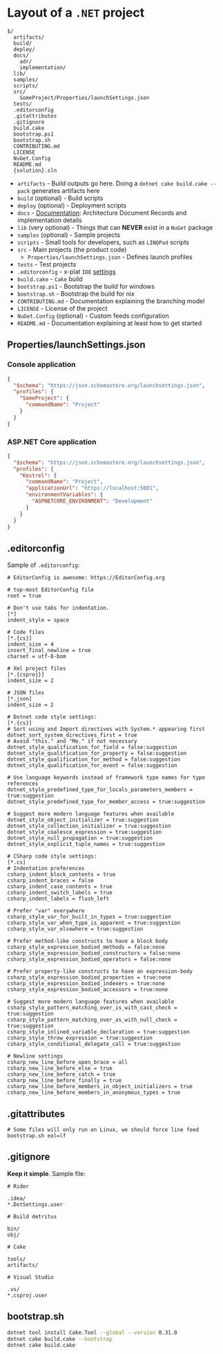 # Layout of a `.NET` project

```text
$/
  artifacts/
  build/
  deploy/
  docs/
    adr/
    implementation/
  lib/
  samples/
  scripts/
  src/
    SomeProject/Properties/launchSettings.json
  tests/
  .editorconfig
  .gitattributes
  .gitignore
  build.cake
  bootstrap.ps1
  bootstrap.sh
  CONTRIBUTING.md
  LICENSE
  NuGet.Config
  README.md
  {solution}.sln
```

- `artifacts` - Build outputs go here. Doing a `dotnet cake build.cake --pack` generates artifacts here
- `build` (optional) - Build scripts
- `deploy` (optional) - Deployment scripts
- `docs` - [Documentation][documentation]: Architecture Document Records and implementation details
- `lib` (very optional) - Things that can **NEVER** exist in a `NuGet` package
- `samples` (optional) - Sample projects
- `scripts` - Small tools for developers, such as `LINQPad` scripts
- `src` - Main projects (the product code)
  - `Properties/launchSettings.json` - Defines launch profiles
- `tests` - Test projects
- `.editorconfig` - x-plat `IDE` [settings][editorconfig]
- `build.cake` - `Cake` build
- `bootstrap.ps1` - Bootstrap the build for windows
- `bootstrap.sh` - Bootstrap the build for nix
- `CONTRIBUTING.md` - Documentation explaining the branching model
- `LICENSE` - License of the project
- `NuGet.Config` (optional) - Custom feeds configuration
- `README.md` - Documentation explaining at least how to get started

## Properties/launchSettings.json

### Console application

```json
{
  "$schema": "https://json.schemastore.org/launchsettings.json",
  "profiles": {
    "SomeProject": {
      "commandName": "Project"
    }
  }
}
```

### ASP.NET Core application

```json
{
  "$schema": "https://json.schemastore.org/launchsettings.json",
  "profiles": {
    "Kestrel": {
      "commandName": "Project",
      "applicationUrl": "https://localhost:5001",
      "environmentVariables": {
        "ASPNETCORE_ENVIRONMENT": "Development"
      }
    }
  }
}
```

## .editorconfig

Sample of `.editorconfig`:

```text
# EditorConfig is awesome: https://EditorConfig.org

# top-most EditorConfig file
root = true

# Don't use tabs for indentation.
[*]
indent_style = space

# Code files
[*.{cs}]
indent_size = 4
insert_final_newline = true
charset = utf-8-bom

# Xml project files
[*.{csproj}]
indent_size = 2

# JSON files
[*.json]
indent_size = 2

# Dotnet code style settings:
[*.{cs}]
# Sort using and Import directives with System.* appearing first
dotnet_sort_system_directives_first = true
# Avoid "this." and "Me." if not necessary
dotnet_style_qualification_for_field = false:suggestion
dotnet_style_qualification_for_property = false:suggestion
dotnet_style_qualification_for_method = false:suggestion
dotnet_style_qualification_for_event = false:suggestion

# Use language keywords instead of framework type names for type references
dotnet_style_predefined_type_for_locals_parameters_members = true:suggestion
dotnet_style_predefined_type_for_member_access = true:suggestion

# Suggest more modern language features when available
dotnet_style_object_initializer = true:suggestion
dotnet_style_collection_initializer = true:suggestion
dotnet_style_coalesce_expression = true:suggestion
dotnet_style_null_propagation = true:suggestion
dotnet_style_explicit_tuple_names = true:suggestion

# CSharp code style settings:
[*.cs]
# Indentation preferences
csharp_indent_block_contents = true
csharp_indent_braces = false
csharp_indent_case_contents = true
csharp_indent_switch_labels = true
csharp_indent_labels = flush_left

# Prefer "var" everywhere
csharp_style_var_for_built_in_types = true:suggestion
csharp_style_var_when_type_is_apparent = true:suggestion
csharp_style_var_elsewhere = true:suggestion

# Prefer method-like constructs to have a block body
csharp_style_expression_bodied_methods = false:none
csharp_style_expression_bodied_constructors = false:none
csharp_style_expression_bodied_operators = false:none

# Prefer property-like constructs to have an expression-body
csharp_style_expression_bodied_properties = true:none
csharp_style_expression_bodied_indexers = true:none
csharp_style_expression_bodied_accessors = true:none

# Suggest more modern language features when available
csharp_style_pattern_matching_over_is_with_cast_check = true:suggestion
csharp_style_pattern_matching_over_as_with_null_check = true:suggestion
csharp_style_inlined_variable_declaration = true:suggestion
csharp_style_throw_expression = true:suggestion
csharp_style_conditional_delegate_call = true:suggestion

# Newline settings
csharp_new_line_before_open_brace = all
csharp_new_line_before_else = true
csharp_new_line_before_catch = true
csharp_new_line_before_finally = true
csharp_new_line_before_members_in_object_initializers = true
csharp_new_line_before_members_in_anonymous_types = true
```

## .gitattributes

```text
# Some files will only run on Linux, we should force line feed
bootstrap.sh eol=lf
```

## .gitignore

**Keep it simple**. Sample file:

```text
# Rider

.idea/
*.DotSettings.user

# Build detritus

bin/
obj/

# Cake

tools/
artifacts/

# Visual Studio

.vs/
*.csproj.user
```

## bootstrap.sh

```sh
dotnet tool install Cake.Tool --global --version 0.31.0
dotnet cake build.cake --bootstrap
dotnet cake build.cake
```

[editorconfig]: https://editorconfig.org/
[documentation]: ../documentation/README.md
